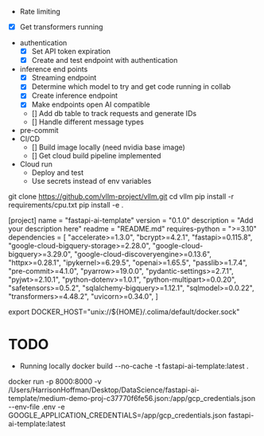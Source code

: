 -  Rate limiting
- [X] Get transformers running 
- authentication
    - [X] Set API token expiration
    - [X] Create and test endpoint with authentication
- inference end points
    - [X] Streaming endpoint
    - [X] Determine which model to try and get code running in collab
    - [X] Create inference endpoint
    - [X] Make endpoints open AI compatible
    - [] Add db table to track requests and generate IDs
    - [] Handle different message types
- pre-commit
- CI/CD
    - [] Build image locally (need nvidia base image)
    - [] Get cloud build pipeline implemented
- Cloud run
    - Deploy and test
    - Use secrets instead of env variables


git clone https://github.com/vllm-project/vllm.git
cd vllm
pip install -r requirements/cpu.txt
pip install -e . 

[project]
name = "fastapi-ai-template"
version = "0.1.0"
description = "Add your description here"
readme = "README.md"
requires-python = ">=3.10"
dependencies = [
    "accelerate>=1.3.0",
    "bcrypt>=4.2.1",
    "fastapi>=0.115.8",
    "google-cloud-bigquery-storage>=2.28.0",
    "google-cloud-bigquery>=3.29.0",
    "google-cloud-discoveryengine>=0.13.6",
    "httpx>=0.28.1",
    "ipykernel>=6.29.5",
    "openai>=1.65.5",
    "passlib>=1.7.4",
    "pre-commit>=4.1.0",
    "pyarrow>=19.0.0",
    "pydantic-settings>=2.7.1",
    "pyjwt>=2.10.1",
    "python-dotenv>=1.0.1",
    "python-multipart>=0.0.20",
    "safetensors>=0.5.2",
    "sqlalchemy-bigquery>=1.12.1",
    "sqlmodel>=0.0.22",
    "transformers>=4.48.2",
    "uvicorn>=0.34.0",
]


export DOCKER_HOST="unix://${HOME}/.colima/default/docker.sock"


# TODO
- Running locally
docker build --no-cache -t fastapi-ai-template:latest .

docker run -p 8000:8000 -v /Users/HarrisonHoffman/Desktop/DataScience/fastapi-ai-template/medium-demo-proj-c37770f6fe56.json:/app/gcp_credentials.json --env-file .env -e GOOGLE_APPLICATION_CREDENTIALS=/app/gcp_credentials.json fastapi-ai-template:latest

